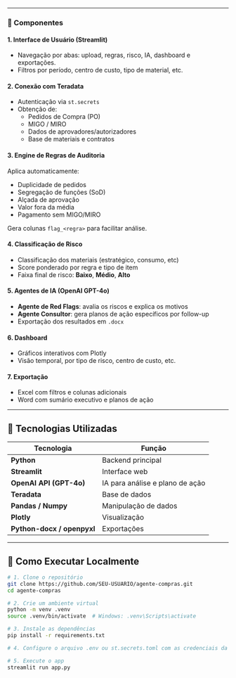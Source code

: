 
---

### 🧱 Componentes

#### 1. Interface de Usuário (Streamlit)
- Navegação por abas: upload, regras, risco, IA, dashboard e exportações.
- Filtros por período, centro de custo, tipo de material, etc.

#### 2. Conexão com Teradata
- Autenticação via `st.secrets`
- Obtenção de:
  - Pedidos de Compra (PO)
  - MIGO / MIRO
  - Dados de aprovadores/autorizadores
  - Base de materiais e contratos

#### 3. Engine de Regras de Auditoria
Aplica automaticamente:
- Duplicidade de pedidos
- Segregação de funções (SoD)
- Alçada de aprovação
- Valor fora da média
- Pagamento sem MIGO/MIRO

Gera colunas `flag_<regra>` para facilitar análise.

#### 4. Classificação de Risco
- Classificação dos materiais (estratégico, consumo, etc)
- Score ponderado por regra e tipo de item
- Faixa final de risco: **Baixo**, **Médio**, **Alto**

#### 5. Agentes de IA (OpenAI GPT-4o)
- **Agente de Red Flags**: avalia os riscos e explica os motivos
- **Agente Consultor**: gera planos de ação específicos por follow-up
- Exportação dos resultados em `.docx`

#### 6. Dashboard
- Gráficos interativos com Plotly
- Visão temporal, por tipo de risco, centro de custo, etc.

#### 7. Exportação
- Excel com filtros e colunas adicionais
- Word com sumário executivo e planos de ação

---

## 🧠 Tecnologias Utilizadas

| Tecnologia | Função |
|------------|--------|
| **Python** | Backend principal |
| **Streamlit** | Interface web |
| **OpenAI API (GPT-4o)** | IA para análise e plano de ação |
| **Teradata** | Base de dados |
| **Pandas / Numpy** | Manipulação de dados |
| **Plotly** | Visualização |
| **Python-docx / openpyxl** | Exportações |

---

## 🚀 Como Executar Localmente

```bash
# 1. Clone o repositório
git clone https://github.com/SEU-USUARIO/agente-compras.git
cd agente-compras

# 2. Crie um ambiente virtual
python -m venv .venv
source .venv/bin/activate  # Windows: .venv\Scripts\activate

# 3. Instale as dependências
pip install -r requirements.txt

# 4. Configure o arquivo .env ou st.secrets.toml com as credenciais da OpenAI e Teradata

# 5. Execute o app
streamlit run app.py
